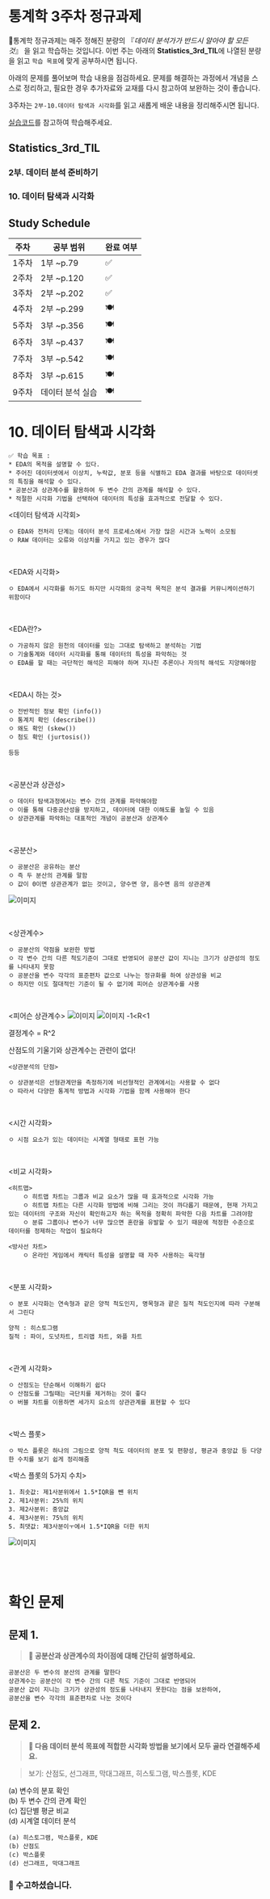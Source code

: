 # 통계학 3주차 정규과제

📌통계학 정규과제는 매주 정해진 분량의 『*데이터 분석가가 반드시 알아야 할 모든 것*』 을 읽고 학습하는 것입니다. 이번 주는 아래의 **Statistics_3rd_TIL**에 나열된 분량을 읽고 `학습 목표`에 맞게 공부하시면 됩니다.

아래의 문제를 풀어보며 학습 내용을 점검하세요. 문제를 해결하는 과정에서 개념을 스스로 정리하고, 필요한 경우 추가자료와 교재를 다시 참고하여 보완하는 것이 좋습니다.

3주차는 `2부-10.데이터 탐색과 시각화`를 읽고 새롭게 배운 내용을 정리해주시면 됩니다.

[실습코드](https://github.com/c-karl/DA_DS_Book001)를 참고하여 학습해주세요.


## Statistics_3rd_TIL

### 2부. 데이터 분석 준비하기
### 10. 데이터 탐색과 시각화



## Study Schedule

|주차 | 공부 범위     | 완료 여부 |
|----|--------------|----------|
|1주차| 1부 ~p.79    | ✅      |
|2주차| 2부 ~p.120   | ✅      | 
|3주차| 2부 ~p.202   | ✅      | 
|4주차| 2부 ~p.299   | 🍽️      | 
|5주차| 3부 ~p.356   | 🍽️      | 
|6주차| 3부 ~p.437   | 🍽️      | 
|7주차| 3부 ~p.542   | 🍽️      | 
|8주차| 3부 ~p.615   | 🍽️      | 
|9주차|데이터 분석 실습| 🍽️      |

<!-- 여기까진 그대로 둬 주세요-->

# 10. 데이터 탐색과 시각화

```
✅ 학습 목표 :
* EDA의 목적을 설명할 수 있다.
* 주어진 데이터셋에서 이상치, 누락값, 분포 등을 식별하고 EDA 결과를 바탕으로 데이터셋의 특징을 해석할 수 있다.
* 공분산과 상관계수를 활용하여 두 변수 간의 관계를 해석할 수 있다.
* 적절한 시각화 기법을 선택하여 데이터의 특성을 효과적으로 전달할 수 있다.
```
<!-- 새롭게 배운 내용을 자유롭게 정리해주세요.-->
<데이터 탐색과 시각회>
```
ㅇ EDA와 전처리 단계는 데이터 분석 프로세스에서 가장 많은 시간과 노력이 소모됨
ㅇ RAW 데이터는 오류와 이상치를 가지고 있는 경우가 많다
```
<br/>

<EDA와 시각화>
```
ㅇ EDA에서 시각화를 하기도 하지만 시각화의 궁극적 목적은 분석 결과를 커뮤니케이션하기 위함이다
```

<br>

<EDA란?>
```
ㅇ 가공하지 않은 원천의 데이터를 있는 그대로 탐색하고 분석하는 기법
ㅇ 기술통계와 데이터 시각화를 통해 데이터의 특성을 파악하는 것
ㅇ EDA를 할 때는 극단적인 해석은 피해야 하며 지나친 추론이나 자의적 해석도 지양해야함
```

<br>

<EDA시 하는 것>
```
ㅇ 전반적인 정보 확인 (info())
ㅇ 통계치 확인 (describe())
ㅇ 왜도 확인 (skew())
ㅇ 첨도 확인 (jurtosis())

등등
```

<br>

<공분산과 상관성>
```
ㅇ 데이터 탐색과정에서는 변수 간의 관계를 파악해야함
ㅇ 이를 통해 다중공산성을 방지하고, 데이터에 대한 이해도를 높일 수 있음
ㅇ 상관관계를 파악하는 대표적인 개념이 공분산과 상관계수
```

<Br>

<공분산>
```
ㅇ 공분산은 공유하는 분산
ㅇ 즉 두 분산의 관계를 말함
ㅇ 값이 0이면 상관관계가 없는 것이고, 양수면 양, 음수면 음의 상관관계
```
![이미지](./img/02232334.png)

<br>

<상관계수>
```
ㅇ 공분산의 약점을 보완한 방법
ㅇ 각 변수 간의 다른 척도기준이 그대로 반영되어 공분산 값이 지니는 크기가 상관성의 정도를 나타내지 못함
ㅇ 공분산을 변수 각각의 표준편차 값으로 나누는 정규화를 하여 상관성을 비교
ㅇ 하지만 이도 절대적인 기준이 될 수 없기에 피어슨 상관계수를 사용
```

<br>

<피어슨 상관계수>
![이미지](./img/02232341.png)
![이미지](./img/02232343.png)
-1<R<1

결정계수 = R^2

산점도의 기울기와 상관계수는 관련이 없다!

```
<상관분석의 단점>

ㅇ 상관분석은 선형관계만을 측정하기에 비선형적인 관계에서는 사용할 수 없다
ㅇ 따라서 다양한 통계적 방법과 시각화 기법을 함께 사용해야 한다
```

<br>

<시간 시각화>
```
ㅇ 시점 요소가 있는 데이터는 시계열 형태로 표현 가능
```

<br>

<비교 시각화>
```
<히트맵>
    ㅇ 히트맵 차트는 그룹과 비교 요소가 많을 때 효과적으로 시각화 가능
    ㅇ 히트맵 차트는 다른 시각화 방법에 비해 그리는 것이 까다롭기 때문에, 현재 가지고 있는 데이터의 구조와 자신이 확인하고자 하는 목적을 정확히 파악한 다음 차트를 그려야함
    ㅇ 분류 그룹이나 변수가 너무 많으면 혼란을 유발할 수 있기 때문에 적정한 수준으로 데이터를 정제하는 작업이 필요하다

<방사선 차트>
    ㅇ 온라인 게임에서 캐릭터 특성을 설명할 때 자주 사용하는 육각형
```

<br>

<분포 시각화>
```
ㅇ 분포 시각화는 연속형과 같은 양적 척도인지, 명목형과 괕은 질적 척도인지에 따라 구분해서 그린다

양적 : 히스토그램
질적 : 파이, 도넛차트, 트리맵 차트, 와플 차트
```

<br>

<관계 시각화>
```
ㅇ 산점도는 단순해서 이해하기 쉽다
ㅇ 산점도를 그릴때는 극단치를 제거하는 것이 좋다
ㅇ 버블 차트를 이용하면 세가지 요소의 상관관계를 표현할 수 있다
```

<br>

<박스 플롯>
```
ㅇ 박스 플롯은 하나의 그림으로 양적 척도 데이터의 분포 및 편향성, 평균과 중앙값 등 다양한 수치를 보기 쉽게 정리해줌
```
<박스 플롯의 5가지 수치>
```
1. 최솟값: 제1사분위에서 1.5*IQR을 뺀 위치
2. 제1사분위: 25%의 위치
3. 제2사분위: 중앙값
4. 제3사분위: 75%의 위치
5. 최댓값: 제3사분이ㅜ에서 1.5*IQR을 더한 위치
```
![이미지](./img/02240000.png)

<br>
<br>

# 확인 문제

## 문제 1.
> **🧚 공분산과 상관계수의 차이점에 대해 간단히 설명하세요.**

```
공분산은 두 변수의 분산의 관계를 말한다
상관계수는 공분산이 각 변수 간의 다른 척도 기준이 그대로 반영되어
공분산 값이 지니는 크기가 상관성의 정도를 나타내지 못한다는 점을 보완하여,
공분산을 변수 각각의 표준편차로 나눈 것이다
```
## 문제 2.
> **🧚 다음 데이터 분석 목표에 적합한 시각화 방법을 보기에서 모두 골라 연결해주세요.**

> 보기: 산점도, 선그래프, 막대그래프, 히스토그램, 박스플롯, KDE

(a) 변수의 분포 확인   
(b) 두 변수 간의 관계 확인   
(c) 집단별 평균 비교   
(d) 시계열 데이터 분석

<!--중복 가능-->

```
(a) 히스토그램, 박스플롯, KDE
(b) 산점도
(c) 박스플롯
(d) 선그래프, 막대그래프
```


### 🎉 수고하셨습니다.